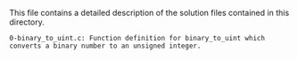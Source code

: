 This file contains a detailed description of the solution files contained in this directory.

	0-binary_to_uint.c: Function definition for binary_to_uint which converts a binary number to an unsigned integer.
